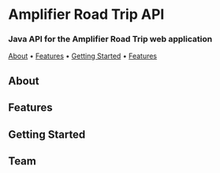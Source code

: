 # Amplifier Road Trip API

### Java API for the Amplifier Road Trip web application

<p>
  <a href="#About">About</a> •
  <a href="#Features">Features</a> •
  <a href="#Getting-Started">Getting Started</a> •
  <a href="#Team">Features</a> 
</p>

## About

## Features

## Getting Started

## Team

